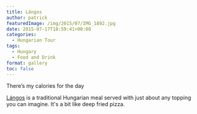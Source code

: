 ```yaml
---
title: Lángos
author: patrick
featuredImage: /img/2015/07/IMG_1892.jpg
date: 2015-07-17T18:59:41+00:00
categories:
  - Hungarian Tour
tags:
  - Hungary
  - Food and Drink
format: gallery
toc: false
---
```

There’s my calories for the day

<!--more-->

[Lángos](https://en.m.wikipedia.org/wiki/Lángos) is a traditional Hungarian meal served with just about any topping you can imagine. It's a bit like deep fried pizza.
